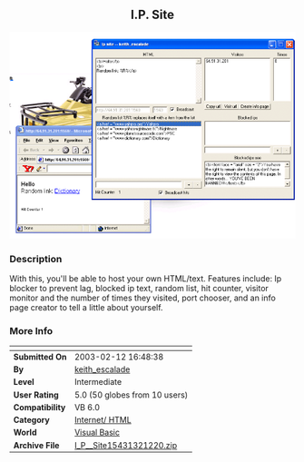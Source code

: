 ﻿<div align="center">

## I\.P\. Site

<img src="PIC20032122130445842.gif">
</div>

### Description

With this, you'll be able to host your own HTML/text. Features include: Ip blocker to prevent lag, blocked ip text, random list, hit counter, visitor monitor and the number of times they visited, port chooser, and an info page creator to tell a little about yourself.
 
### More Info
 


<span>             |<span>
---                |---
**Submitted On**   |2003-02-12 16:48:38
**By**             |[keith\_escalade](https://github.com/Planet-Source-Code/PSCIndex/blob/master/ByAuthor/keith-escalade.md)
**Level**          |Intermediate
**User Rating**    |5.0 (50 globes from 10 users)
**Compatibility**  |VB 6\.0
**Category**       |[Internet/ HTML](https://github.com/Planet-Source-Code/PSCIndex/blob/master/ByCategory/internet-html__1-34.md)
**World**          |[Visual Basic](https://github.com/Planet-Source-Code/PSCIndex/blob/master/ByWorld/visual-basic.md)
**Archive File**   |[I\_P\_\_Site15431321220\.zip](https://github.com/Planet-Source-Code/keith-escalade-i-p-site__1-43154/archive/master.zip)








